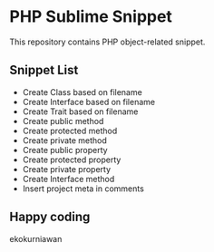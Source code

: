 # PHP Sublime Snippet

This repository contains PHP object-related snippet.

## Snippet List

* Create Class based on filename
* Create Interface based on filename
* Create Trait based on filename
* Create public method
* Create protected method
* Create private method
* Create public property
* Create protected property
* Create private property
* Create Interface method
* Insert project meta in comments

Happy coding 
--
ekokurniawan